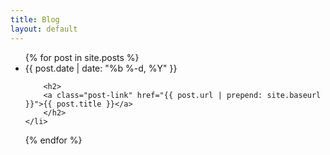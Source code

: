 ```yaml
---
title: Blog
layout: default
---
```


<ul class="post-list">
{% for post in site.posts %}
	<li>
		<span class="post-meta">{{ post.date | date: "%b %-d, %Y" }}</span>

		<h2>
		<a class="post-link" href="{{ post.url | prepend: site.baseurl }}">{{ post.title }}</a>
		</h2>
	</li>
{% endfor %}
</ul>

<!--<p class="rss-subscribe">subscribe <a href="{{ "/feed.xml" | prepend: site.baseurl }}">via RSS</a></p>-->

